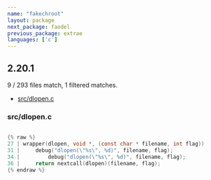 ```yaml
---
name: "fakechroot"
layout: package
next_package: faodel
previous_package: extrae
languages: ['c']
---
```

## 2.20.1
9 / 293 files match, 1 filtered matches.

 - [src/dlopen.c](#srcdlopenc)

### src/dlopen.c

```c

{% raw %}
27 | wrapper(dlopen, void *, (const char * filename, int flag))
31 |     debug("dlopen(\"%s\", %d)", filename, flag);
34 |         debug("dlopen(\"%s\", %d)", filename, flag);
36 |     return nextcall(dlopen)(filename, flag);
{% endraw %}

```